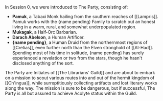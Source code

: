 In Session 0, we were introduced to The Party, consisting of:

- **Pamuk**, a Tabaxi Monk hailing from the southern reaches of [[Lampris]]. Pamuk works with the {name pending} Family to scratch out an honest living in a warm, rural, and somewhat underpopulated region. 
- **Mukagak**, a Half-Orc Barbarian. 
- **Darach Abelson**, a Human Artificer. 
- **{name pending}**, a Human Druid from the northernmost regions of [[Cretias]], even further north than the Elven stronghold of [[Al-Had]]. Spending most of his time in solitude, {name pending} has surely experienced a revelation or two from the stars, though he hasn't disclosed anything of the sort.

The Party are Initiates of [[The Librarians' Guild]] and are about to embark on a mission to scout various routes into and out of the hermit kingdom of [[Ch'ingua]], while surreptitiously collecting artifacts and lost literary works along the way. The mission is sure to be dangerous, but if successful, The Party is all but assured to achieve Acolyte status within the Guild. 